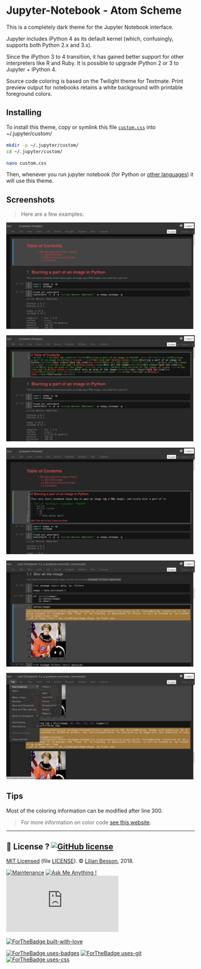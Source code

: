 # Jupyter-Notebook - Atom Scheme

This is a completely dark theme for the Jupyter Notebook interface.

Jupyter includes iPython 4 as its default kernel (which, confusingly, supports both Python 2.x and 3.x).

Since the iPython 3 to 4 transition, it has gained better support for other interpreters like R and Ruby. It is possible to upgrade iPython 2 or 3 to Jupyter + iPython 4.

Source code coloring is based on the Twilight theme for Textmate. Print preview output for notebooks retains a white background with printable foreground colors.

## Installing
To install this theme, copy or symlink this file [`custom.css`](custom.css) into ~/.jupyter/custom/

```bash
mkdir -p ~/.jupyter/custom/
cd ~/.jupyter/custom/
```

```bash
nano custom.css
```

Then, whenever you run jupyter notebook (for Python or [other languages](https://github.com/jupyter/jupyter/wiki/Jupyter-kernels)) it will use this theme.

## Screenshots
> Here are a few examples:


![screenshots/demo1.png](screenshots/demo1.png)

![screenshots/demo2.png](screenshots/demo2.png)

![screenshots/demo3.png](screenshots/demo3.png)

![screenshots/demo4.png](screenshots/demo4.png)

![screenshots/demo5.png](screenshots/demo5.png)

## Tips
Most of the coloring information can be modified after line 300.

> For more information on color code [see this website](http://html-color-codes.info/).


----

## :scroll: License ? [![GitHub license](https://img.shields.io/github/license/Naereen/Jupyter-Notebook-Atom-Scheme.svg)](https://github.com/Naereen/Jupyter-Notebook-Atom-Scheme/blob/master/LICENSE)
[MIT Licensed](https://lbesson.mit-license.org/) (file [LICENSE](LICENSE)).
© [Lilian Besson](https://GitHub.com/Naereen), 2018.

[![Maintenance](https://img.shields.io/badge/Maintained%3F-yes-green.svg)](https://GitHub.com/Naereen/Jupyter-Notebook-Atom-Scheme/graphs/commit-activity)
[![Ask Me Anything !](https://img.shields.io/badge/Ask%20me-anything-1abc9c.svg)](https://GitHub.com/Naereen/ama)
[![Analytics](https://ga-beacon.appspot.com/UA-38514290-17/github.com/Naereen/Jupyter-Notebook-Atom-Scheme/README.md?pixel)](https://GitHub.com/Naereen/Jupyter-Notebook-Atom-Scheme/)

[![ForTheBadge built-with-love](https://ForTheBadge.com/images/badges/built-with-love.svg)](https://GitHub.com/Naereen/)

[![ForTheBadge uses-badges](https://ForTheBadge.com/images/badges/uses-badges.svg)](https://ForTheBadge.com)
[![ForTheBadge uses-git](https://ForTheBadge.com/images/badges/uses-git.svg)](https://GitHub.com/)
[![ForTheBadge uses-css](https://ForTheBadge.com/images/badges/uses-css.svg)](https://ForTheBadge.com)


